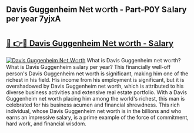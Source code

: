 ## Davis Guggenheim N𝚎t w𝚘rth - Part-P0Y S𝚊lary per year 7yjxA

# <h2><a href="http://gc1ksac.nevu.top/?p=Davis+Guggenheim">🔗 👉🔴 Davis Guggenheim N𝚎t w𝚘rth - S𝚊lary</a></h2>

[![Davis Guggenheim N𝚎t W𝚘rth](https://i.imgur.com/Oavwk0R.jpeg)](http://gc1ksac.nevu.top/?p=Davis+Guggenheim)
What is Davis Guggenheim n𝚎t w𝚘rth? What is Davis Guggenheim s𝚊lary per year?
This financially well-off person's Davis Guggenheim net worth is significant, making him one of the richest in his field. His income from his employment is significant, but it is overshadowed by Davis Guggenheim net worth, which is attributed to his diverse business activities and extensive real estate portfolio. With a Davis Guggenheim net worth placing him among the world's richest, this man is celebrated for his business acumen and financial shrewdness. This rich individual, whose Davis Guggenheim net worth is in the billions and who earns an impressive salary, is a prime example of the force of commitment, hard work, and financial wisdom.
